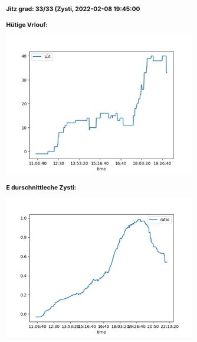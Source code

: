 ### Jitz grad: 33/33 (Zysti, 2022-02-08 19:45:00

### Hütige Vrlouf:
![Graph](Today.png)

### E durschnittleche Zysti:
![Graph](Zysti.png)